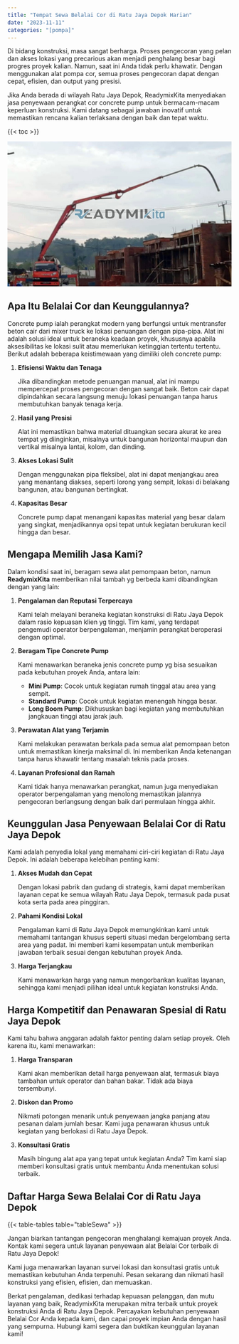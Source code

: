 ```yaml
---
title: "Tempat Sewa Belalai Cor di Ratu Jaya Depok Harian"
date: "2023-11-11"
categories: "[pompa]"
---
```


Di bidang konstruksi, masa sangat berharga. Proses pengecoran yang pelan dan akses lokasi yang precarious akan menjadi penghalang besar bagi progres proyek kalian. Namun, saat ini Anda tidak perlu khawatir. Dengan menggunakan alat pompa cor, semua proses pengecoran dapat dengan cepat, efisien, dan output yang presisi.

Jika Anda berada di wilayah Ratu Jaya Depok, ReadymixKita menyediakan jasa penyewaan perangkat cor concrete pump untuk bermacam-macam keperluan konstruksi. Kami datang sebagai jawaban inovatif untuk memastikan rencana kalian terlaksana dengan baik dan tepat waktu.

{{< toc >}}

![Tempat Sewa Belalai Cor di Ratu Jaya Depok Harian](/images/pompa/sewa-pompa-04.jpg)

## Apa Itu Belalai Cor dan Keunggulannya?

Concrete pump ialah perangkat modern yang berfungsi untuk mentransfer beton cair dari mixer truck ke lokasi penuangan dengan pipa-pipa. Alat ini adalah solusi ideal untuk beraneka keadaan proyek, khususnya apabila aksesibilitas ke lokasi sulit atau memerlukan ketinggian tertentu tertentu. Berikut adalah beberapa keistimewaan yang dimiliki oleh concrete pump:

1. **Efisiensi Waktu dan Tenaga**

   Jika dibandingkan metode penuangan manual, alat ini mampu mempercepat proses pengecoran dengan sangat baik. Beton cair dapat dipindahkan secara langsung menuju lokasi penuangan tanpa harus membutuhkan banyak tenaga kerja.

2. **Hasil yang Presisi**

   Alat ini memastikan bahwa material dituangkan secara akurat ke area tempat yg diinginkan, misalnya untuk bangunan horizontal maupun dan vertikal misalnya lantai, kolom, dan dinding.

3. **Akses Lokasi Sulit**

   Dengan menggunakan pipa fleksibel, alat ini dapat menjangkau area yang menantang diakses, seperti lorong yang sempit, lokasi di belakang bangunan, atau bangunan bertingkat.

4. **Kapasitas Besar**

   Concrete pump dapat menangani kapasitas material yang besar dalam yang singkat, menjadikannya opsi tepat untuk kegiatan berukuran kecil hingga dan besar.

## Mengapa Memilih Jasa Kami?

Dalam kondisi saat ini, beragam sewa alat pemompaan beton, namun **ReadymixKita** memberikan nilai tambah yg berbeda kami dibandingkan dengan yang lain:

1. **Pengalaman dan Reputasi Terpercaya**

   Kami telah melayani beraneka kegiatan konstruksi di Ratu Jaya Depok dalam rasio kepuasan klien yg tinggi. Tim kami, yang terdapat pengemudi operator berpengalaman, menjamin perangkat beroperasi dengan optimal.

2. **Beragam Tipe Concrete Pump**

   Kami menawarkan beraneka jenis concrete pump yg bisa sesuaikan pada kebutuhan proyek Anda, antara lain:
   - **Mini Pump**: Cocok untuk kegiatan rumah tinggal atau area yang sempit.
   - **Standard Pump**: Cocok untuk kegiatan menengah hingga besar.
   - **Long Boom Pump**: Dikhususkan bagi kegiatan yang membutuhkan jangkauan tinggi atau jarak jauh.

3. **Perawatan Alat yang Terjamin**

   Kami melakukan perawatan berkala pada semua alat pemompaan beton untuk memastikan kinerja maksimal di. Ini memberikan Anda ketenangan tanpa harus khawatir tentang masalah teknis pada proses.

4. **Layanan Profesional dan Ramah**

   Kami tidak hanya menawarkan perangkat, namun juga menyediakan operator berpengalaman yang menolong memastikan jalannya pengecoran berlangsung dengan baik dari permulaan hingga akhir.

## Keunggulan Jasa Penyewaan Belalai Cor di Ratu Jaya Depok

Kami adalah penyedia lokal yang memahami ciri-ciri kegiatan di Ratu Jaya Depok. Ini adalah beberapa kelebihan penting kami:

1. **Akses Mudah dan Cepat**

   Dengan lokasi pabrik dan gudang di strategis, kami dapat memberikan layanan cepat ke semua wilayah Ratu Jaya Depok, termasuk pada pusat kota serta pada area pinggiran.

2. **Pahami Kondisi Lokal**

   Pengalaman kami di Ratu Jaya Depok memungkinkan kami untuk memahami tantangan khusus seperti situasi medan bergelombang serta area yang padat. Ini memberi kami kesempatan untuk memberikan jawaban terbaik sesuai dengan kebutuhan proyek Anda.

3. **Harga Terjangkau**

   Kami menawarkan harga yang namun mengorbankan kualitas layanan, sehingga kami menjadi pilihan ideal untuk kegiatan konstruksi Anda.

## Harga Kompetitif dan Penawaran Spesial di Ratu Jaya Depok

Kami tahu bahwa anggaran adalah faktor penting dalam setiap proyek. Oleh karena itu, kami menawarkan:

1. **Harga Transparan**

   Kami akan memberikan detail harga penyewaan alat, termasuk biaya tambahan untuk operator dan bahan bakar. Tidak ada biaya tersembunyi.

2. **Diskon dan Promo**

   Nikmati potongan menarik untuk penyewaan jangka panjang atau pesanan dalam jumlah besar. Kami juga penawaran khusus untuk kegiatan yang berlokasi di Ratu Jaya Depok.

3. **Konsultasi Gratis**

   Masih bingung alat apa yang tepat untuk kegiatan Anda? Tim kami siap memberi konsultasi gratis untuk membantu Anda menentukan solusi terbaik.

## Daftar Harga Sewa Belalai Cor di Ratu Jaya Depok

{{< table-tables table="tableSewa" >}}

Jangan biarkan tantangan pengecoran menghalangi kemajuan proyek Anda. Kontak kami segera untuk layanan penyewaan alat Belalai Cor terbaik di Ratu Jaya Depok!

Kami juga menawarkan layanan survei lokasi dan konsultasi gratis untuk memastikan kebutuhan Anda terpenuhi. Pesan sekarang dan nikmati hasil konstruksi yang efisien, efisien, dan memuaskan.

Berkat pengalaman, dedikasi terhadap kepuasan pelanggan, dan mutu layanan yang baik, ReadymixKita merupakan mitra terbaik untuk proyek konstruksi Anda di Ratu Jaya Depok. Percayakan kebutuhan penyewaan Belalai Cor Anda kepada kami, dan capai proyek impian Anda dengan hasil yang sempurna. Hubungi kami segera dan buktikan keunggulan layanan kami!